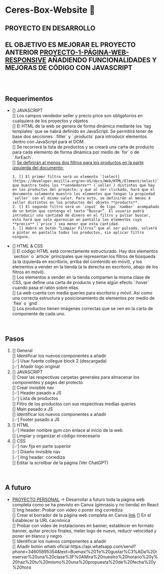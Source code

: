 # Ceres-Box-Website 🥊

## PROYECTO EN DESARROLLO
## EL OBJETIVO ES MEJORAR EL PROYECTO ANTERIOR <a href="https://github.com/Graimi/proyecto-1-pagina-web-responsive" >PROYECTO-1-PÁGINA-WEB-RESPONSIVE</a> AÑADIENDO FUNCIONALIDADES Y MEJORAS DE CÓDIGO CON JAVASCRIPT
## 
<br>

## Requerimentos
<ul>
<li> []  JAVASCRIPT </li>
[] Los campos vendedor seller y precio price son obligatorios en cualquiera de los proyectos y objetos <br>
[] El HTML de la web se genera de forma dinámica mediante los `tag templates` que se habrá definido en JavaScript. Se permitirá tener de base dos secciones `.filter` y `.products` para introducir elementos dentro con JavaScript para el DOM. <br>
[] Se recorrerá la lista de productos y se creará una carta de producto para cada elemento de forma dinámica por medio de `for` o de `.forEach`. <br>
[] <u>Se definirán al menos dos filtros para los productos en la parte izquierda del documento:</u> <br>

    1. [] El primer filtro será un elemento `[select](https://developer.mozilla.org/en-US/docs/Web/HTML/Element/select)` que muestra todos los **vendedores** (`seller`) distintos que hay en los productos del proyecto; y que al ser clickado, hará que el documento solamente muestro los elementos que tengan la propiedad `seller` con el mismo valor. Para esto, se definirán al menos 4 seller distintos en los productos del objeto **products**.
    2. [] El segundo filtro será un `input` de tipo `number` acompañado de un botón que contenga el texto “Buscar”. El usuario podrá introducir una cantidad de dinero en el filtro y pulsar buscar, esto hará que solo aparezcan en pantalla los elementos cuyo **precio** (`price`) sea menor que esta cantidad.
    3. [] Habrá un botón “Limpiar Filtros” que al ser pulsado, volverá a pintar en pantalla todos los productos, sin aplicar filtro ninguno.

<li> [] HTML & CSS </li>
[] El código HTML está correctamente estructurado. Hay dos elementos `section` o `article` principales que representan los filtros de búsqueda (a la izquierda en escritorio, arriba del contenido en móvil), y los elementos a vender en la tienda (a la derecha en escritorio, abajo de los filtros en móvil). <br>
[] Los elementos a vender en la tienda comparten la misma clase de CSS, que define una carta de producto y tiene algún efecto `:hover` cuando pasa el ratón sobre ellas. <br>
[] La web cuenta con media queries para escritorio y móvil. Así como una correcta estructura y posicionamiento de elementos por medio de `flex` o `grid`. <br>
[] Los productos tienen imágenes correctas que se ven en la carta de componente de cada uno. <br>
</ul>
<br>

## Pasos
<ol>
<li> [] General </li>
[] Identificar los nuevos componentes a añadir <br>
[✅] Usar fuente collegue block 2 (descargada) <br>
[✅] Añadir logo original <br>
<li> [] JAVASCRIPT </li>
[] Crear las respectivas carpetas generales para almacenar los componentes y pages del protecto <br>
[] Crear invisible nav <br>
[✅] Header pasado a JS <br>
[✅] Lista de productos <br>
[] Filtro de los productos con sus respectivas medias queries <br>
[] Main pasado a JS <br>
[] Identificar los nuevos componentes a añadir <br>
[✅] Footer pasado a JS <br>
<li> [] HTML </li>
[✅] Header nombre gym con enlace al inicio de la web <br>
[] Limpiar y organizar el código innecesario <br>
<li> [] CSS </li>
[✅] nav fija en parte superior <br>
[✅] Diseño invisible nav <br>
[✅] Img header: corrediza <br>
[] Editar la scrollbar de la página (Ver ChatGPT) <br>
</ol>
<br>

## A futuro
<ul>
<li><u>PROYECTO PERSONAL</u> -> Desarrollar a futuro toda la página web completa como se ha previsto en Canva (gimnasio y no tienda) en React </li>
[] Img header: Probar con video o poner img corrediza <br>
[] Crear el borrador de la página web completa en Canva <a href="https://www.canva.com/design/DAFae41XcOs/view">link</a>
[] En el <link rel="canonical" href="#"> Establecer la URL cacnónica <br>
[] Probar con video de instalaciones en banner, establecer en formato banner, quitar precios finales, meter logo de nuevo, reducir velocidad y poner en blanco y negro <br>
[] Identificar los nuevos componentes a añadir <br>
[] Añadir botón whats oficial <!--<g clip-path="url(#_clipPath_A3g8G5hPEGG2L0B6hFCxamU4cc8rfqzQ)">" -->
https://api.whatsapp.com/send?phone=34605895354&text=Buenas!%20Te%20gustar%C3%ADa%20reservar%20una%20clase%3F%0AMira%20nuestro%20horario%20y%20haz%20tu%20mismo%20una%20propuesta%20de%20fecha%20y%20hora
</ul>